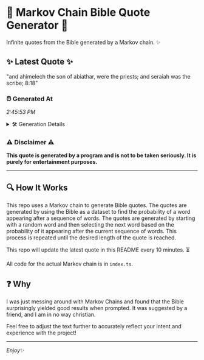 # 📖 Markov Chain Bible Quote Generator 📖

Infinite quotes from the Bible generated by a Markov chain. ✨

## ✨ Latest Quote ✨
"and ahimelech the son of abiathar, were the priests; and seraiah was the scribe; 8:18"

### ⏰ Generated At
*2:45:53 PM*

<details>
    <summary>🛠️ Generation Details</summary>
    <p>
        <strong>🌱 Seed:</strong> and<br>
        <strong>🔄 Iterations:</strong> 14<br>
        <strong>📜 Context History:</strong><br>[ and ]: ahimelech<br>[ and, ahimelech ]: the<br>[ and, ahimelech, the ]: son<br>[ and, ahimelech, the, son ]: of<br>[ and, ahimelech, the, son, of ]: abiathar,<br>[ and, ahimelech, the, son, of, abiathar, ]: were<br>[ ahimelech, the, son, of, abiathar,, were ]: the<br>[ the, son, of, abiathar,, were, the ]: priests;<br>[ son, of, abiathar,, were, the, priests; ]: and<br>[ of, abiathar,, were, the, priests;, and ]: seraiah<br>[ abiathar,, were, the, priests;, and, seraiah ]: was<br>[ were, the, priests;, and, seraiah, was ]: the<br>[ the, priests;, and, seraiah, was, the ]: scribe;<br>[ priests;, and, seraiah, was, the, scribe; ]: 8:18<br>
    </p>
</details>

### ⚠️ Disclaimer ⚠️
**This quote is generated by a program and is not to be taken seriously. It is purely for entertainment purposes.**

---

## 🔍 How It Works

This repo uses a Markov chain to generate Bible quotes. The quotes are generated by using the Bible as a dataset to find the probability of a word appearing after a sequence of words. The quotes are generated by starting with a random word and then selecting the next word based on the probability of it appearing after the current sequence of words. This process is repeated until the desired length of the quote is reached.

This repo will update the latest quote in this README every 10 minutes. ⏳

All code for the actual Markov chain is in `index.ts`.

## ❓ Why

I was just messing around with Markov Chains and found that the Bible surprisingly yielded good results when prompted. 
It was suggested by a friend, and I am in no way christian.

Feel free to adjust the text further to accurately reflect your intent and experience with the project!

---

*Enjoy*✨
